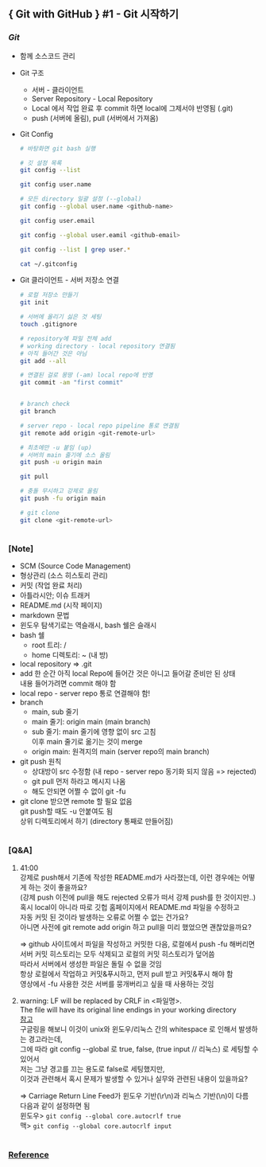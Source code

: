## { Git with GitHub } #1 - Git 시작하기

### _Git_

- 함께 소스코드 관리
- Git 구조

  - 서버 - 클라이언트
  - Server Repository - Local Repository
  - Local 에서 작업 완료 후 commit 하면 local에 그제서야 반영됨 (.git)
  - push (서버에 올림), pull (서버에서 가져옴)

- Git Config

  ```bash
  # 바탕화면 git bash 실행

  # 깃 설정 목록
  git config --list

  git config user.name

  # 모든 directory 일괄 설정 (--global)
  git config --global user.name <github-name>

  git config user.email

  git config --global user.eamil <github-email>

  git config --list | grep user.*

  cat ~/.gitconfig
  ```

- Git 클라이언트 - 서버 저장소 연결

  ```bash
  # 로컬 저장소 만들기
  git init

  # 서버에 올리기 싫은 것 세팅
  touch .gitignore

  # repository에 파일 전체 add
  # working directory - local repository 연결됨
  # 아직 들어간 것은 아님
  git add --all

  # 연결된 걸로 몽땅 (-am) local repo에 반영
  git commit -am "first commit"


  # branch check
  git branch

  # server repo - local repo pipeline 통로 연결됨
  git remote add origin <git-remote-url>

  # 최초에만 -u 붙임 (up)
  # 서버의 main 줄기에 소스 올림
  git push -u origin main

  git pull

  # 충돌 무시하고 강제로 올림
  git push -fu origin main

  # git clone
  git clone <git-remote-url>
  ```

#

### [Note]

- SCM (Source Code Management)
- 형상관리 (소스 히스토리 관리)
- 커밋 (작업 완료 처리)
- 아틀라시안; 이슈 트래커
- README.md (시작 페이지)
- markdown 문법
- 윈도우 탐색기로는 역슬래시, bash 쉘은 슬래시
- bash 쉘
  - root 트리: /
  - home 디렉토리: ~ (내 방)
- local repository => .git
- add 한 순간 아직 local Repo에 들어간 것은 아니고 들어갈 준비만 된 상태 <br/>
  내용 들어가려면 commit 해야 함
- local repo - server repo 통로 연결해야 함!
- branch
  - main, sub 줄기
  - main 줄기: origin main (main branch)
  - sub 줄기: main 줄기에 영향 없이 src 고침 <br/>
    이후 main 줄기로 옮기는 것이 merge
  - origin main: 원격지의 main (server repo의 main branch)
- git push 원칙
  - 상대방이 src 수정함 (내 repo - server repo 동기화 되지 않음 => rejected)
  - git pull 먼저 하라고 메시지 나옴
  - 해도 안되면 어쩔 수 없이 git -fu
- git clone 받으면 remote 할 필요 없음 <br/>
  git push할 때도 -u 안붙여도 됨 <br/>
  상위 디렉토리에서 하기 (directory 통째로 만들어짐)

#

### [Q&A]

1. 41:00 <br/>
   강제로 push해서 기존에 작성한 README.md가 사라졌는데, 이런 경우에는 어떻게 하는 것이 좋을까요? <br/>
   (강제 push 이전에 pull을 해도 rejected 오류가 떠서 강제 push를 한 것이지만..) <br/>
   혹시 local이 아니라 따로 깃헙 홈페이지에서 README.md 파일을 수정하고 <br/>
   자동 커밋 된 것이라 발생하는 오류로 어쩔 수 없는 건가요? <br/>
   아니면 사전에 git remote add origin 하고 pull을 미리 했었으면 괜찮았을까요? <br/>

   => github 사이트에서 파일을 작성하고 커밋한 다음,
   로컬에서 push -fu 해버리면 <br/>
   서버 커밋 히스토리는 모두 삭제되고 로컬의 커밋 히스토리가 덮어씀 <br/>
   따라서 서버에서 생성한 파일은 돌릴 수 없을 것임 <br/>
   항상 로컬에서 작업하고 커밋&푸시하고, 먼저 pull 받고 커밋&푸시 해야 함 <br/>
   영상에서 -fu 사용한 것은 서버를 뭉개버리고 싶을 때 사용하는 것임

2. warning: LF will be replaced by CRLF in <파일명>. <br/>
   The file will have its original line endings in your working directory <br/>
   [참고](https://blog.jaeyoon.io/2018/01/git-crlf.html) <br/>
   구글링을 해보니 이것이 unix와 윈도우/리눅스 간의 whitespace 로 인해서 발생하는 경고라는데, <br/>
   그에 따라 git config --global 로 true, false, (true input // 리눅스) 로 세팅할 수 있어서 <br/>
   저는 그냥 경고를 끄는 용도로 false로 세팅했지만, <br/>
   이것과 관련해서 혹시 문제가 발생할 수 있거나 실무와 관련된 내용이 있을까요? <br/>

   => Carriage Return Line Feed가 윈도우 기반(\r\n)과 리눅스 기반(\n)이 다름 <br/>
   다음과 같이 설정하면 됨 <br/>
   윈도우> `git config --global core.autocrlf true` <br/>
   맥> `git config --global core.autocrlf input`

#

### [Reference](https://www.youtube.com/watch?v=dcXLgM8Txug&list=PLEOnZ6GeucBUvJYvTTnNalSFvYqVObVVH&index=1)
